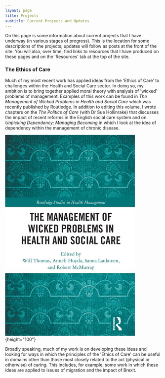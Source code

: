 ```yaml
---
layout: page
title: Projects
subtitle: Current Projects and Updates
---
```


On this page is some information about current projects that I have underway (in various stages of progress). This is the location for some descriptions of the projects; updates will follow as posts at the front of the site. You will also, over time, find links to resources that I have produced on these pages and on the 'Resources' tab at the top of the site.

### The Ethics of Care

Much of my most recent work has applied ideas from the 'Ethics of Care' to challenges within the Health and Social Care sector. In doing so, my ambition is to bring together applied moral theory with analysis of 'wicked' problems of management. Examples of this work can be found in *The Management of Wicked Problems in Health and Social Care* which was recently published by Routledge. In addition to editing this volume, I wrote chapters on the *The Politics of Care* (with Dr Sue Hollinrake) that discusses the impact of recent reforms in the English social care system and on *Unpicking Dependency; Managing Becoming* in which I look at the idea of dependency within the management of chronic disease.

![Cover of Management Book](/img/bookcover.jpg){height="100"}

Broadly speaking, much of my work is on developing these ideas and looking for ways in which the principles of the 'Ethics of Care' can be useful in domains other than those most closely related to the act (physical or otherwise) of caring. This includes, for example, some work in which these ideas are applied to issues of migration and the impact of Brexit.
